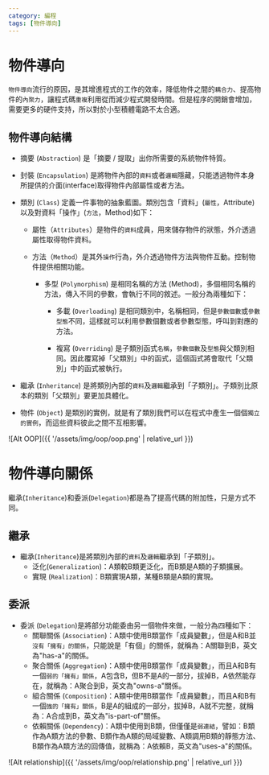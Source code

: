 ```yaml
---
category: 編程 
tags: [物件導向]
---
```



# 物件導向

`物件導向`流行的原因，是其增進程式的工作的效率，降低物件之間的`耦合力`、提高物件的`內聚力`，讓程式碼`重複`利用從而減少程式開發時間。但是程序的開銷會增加，需要更多的硬件支持，所以對於小型積體電路不太合適。

## 物件導向結構

 - 摘要 (`Abstraction`) 是「摘要 / 提取」出你所需要的系統物件特質。

 - 封裝 (`Encapsulation`) 是將物件內部的`資料`或者`邏輯`隱藏，只能透過物件本身所提供的介面(interface)取得物件內部屬性或者方法。

 - 類別 (`Class`) 定義一件事物的抽象藍圖。類別包含「資料」(`屬性`，Attribute)以及對資料「操作」(`方法`，Method)如下：

    - 屬性（`Attributes`）是物件的`資料`成員，用來儲存物件的狀態，外介透過屬性取得物件資料。

    - 方法（`Method`）是其外`操作`行為，外介透過物件方法與物件互動。控制物件提供相關功能。

       - 多型 (`Polymorphism`) 是相同名稱的方法 (Method)，多個相同名稱的方法，傳入不同的參數，會執行不同的敘述。一般分為兩種如下：

            - 多載 (`Overloading`) 是相同類別中，名稱相同，但是`參數個數`或`參數型態`不同，這樣就可以利用參數個數或者參數型態，呼叫到對應的方法。

            - 複寫 (`Overriding`) 是子類別函式`名稱`，`參數個數`及`型態`與父類別相同。因此覆寫掉「父類別」中的函式，這個函式將會取代「父類別」中的函式被執行。

 - 繼承 (`Inheritance`) 是將類別內部的`資料`及`邏輯`繼承到「子類別」。子類別比原本的類別「父類別」要更加具體化。

 - 物件 (`Object`) 是類別的實例，就是有了類別我們可以在程式中產生一個個`獨立的實例`，而這些資料彼此之間不互相影響。


![Alt OOP]({{ '/assets/img/oop/oop.png' | relative_url }})


# 物件導向關係 

   繼承(`Inheritance`)和委派(`Delegation`)都是為了提高代碼的附加性，只是方式不同。

## 繼承

   - 繼承(`Inheritance`)是將類別內部的`資料`及`邏輯`繼承到「子類別」。
     - 泛化(`Generalization`)：A類較B類更泛化，而B類是A類的子類擴展。
     - 實現 (`Realization`)：B類實現A類，某種B類是A類的實現。

## 委派
   - 委派 (`Delegation`)是將部分功能委由另一個物件來做，一般分為四種如下：
     - 關聯關係 (`Association`)：A類中使用B類當作「成員變數」，但是A和B並`沒有「擁有」的關係`，只能說是「有個」的關係，就稱為：A關聯到B，英文為"has-a"的關係。
     - 聚合關係 (`Aggregation`)：A類中使用B類當作「成員變數」，而且A和B有一個`弱的「擁有」關係`，A包含B，但B不是A的一部分，拔掉B，A依然能存在，就稱為：A聚合到B，英文為"owns-a"關係。
     - 組合關係 (`Composition`)：A類中使用B類當作「成員變數」，而且A和B有一個`強的「擁有」關係`，B是A的組成的一部分，拔掉B，A就不完整，就稱為：A合成到B，英文為"is-part-of"關係。
     - 依賴關係 (`Dependency`)：A類中使用到B類，但僅僅是`弱連結`，譬如：B類作為A類方法的參數、B類作為A類的局域變數、A類調用B類的靜態方法、B類作為A類方法的回傳值，就稱為：A依賴B，英文為"uses-a"的關係。

![Alt relationship]({{ '/assets/img/oop/relationship.png' | relative_url }})
